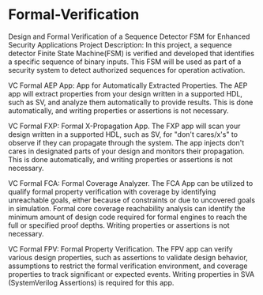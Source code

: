 # Formal-Verification
Design and Formal Verification of a Sequence Detector FSM for Enhanced Security Applications
Project Description:
In this project, a sequence detector Finite State Machine(FSM) is verified and developed that identifies a specific sequence of binary inputs. This FSM will be used as part of a security system to detect authorized sequences for operation activation.

VC Formal AEP App: App for Automatically Extracted Properties. The AEP app will extract properties from your design written in a supported HDL, such as SV, and analyze them automatically to provide results. This is done automatically, and writing properties or assertions is not necessary.

VC Formal FXP: Formal X-Propagation App. The FXP app will scan your design written in a supported HDL, such as SV, for "don't cares/x's" to observe if they can propagate through the system. The app injects don't cares in designated parts of your design and monitors their propagation. This is done automatically, and writing properties or assertions is not necessary.

VC Formal FCA: Formal Coverage Analyzer. The FCA App can be utilized to qualify formal property verification with coverage by identifying unreachable goals, either because of constraints or due to uncovered goals in simulation. Formal core coverage reachability analysis can identify the minimum amount of design code required for formal engines to reach the full or specified proof depths. Writing properties or assertions is not necessary.

VC Formal FPV: Formal Property Verification. The FPV app can verify various design properties, such as assertions to validate design behavior, assumptions to restrict the formal verification environment, and coverage properties to track significant or expected events. Writing properties in SVA (SystemVerilog Assertions) is required for this app.
